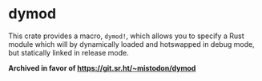 # dymod

This crate provides a macro, `dymod!`, which allows you to specify a Rust module which will by dynamically loaded and hotswapped in debug mode, but statically linked in release mode.

**Archived in favor of https://git.sr.ht/~mistodon/dymod**
